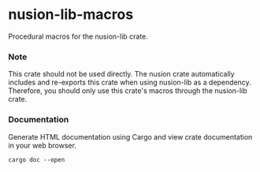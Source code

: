 # nusion-lib-macros
Procedural macros for the nusion-lib crate.

### Note
This crate should not be used directly.  The
nusion crate automatically includes and re-exports
this crate when using nusion-lib as a dependency.
Therefore, you should only use this crate's macros
through the nusion-lib crate.

### Documentation
Generate HTML documentation using Cargo and view crate
documentation in your web browser.
```
cargo doc --open
```

